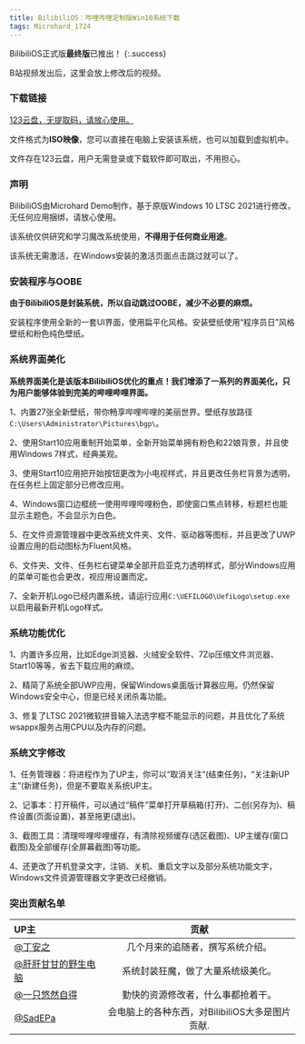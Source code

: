 ```yaml
---
title: BilibiliOS：哔哩哔哩定制版Win10系统下载
tags: Microhard_1724
---
```


BilibiliOS正式版**最终版**已推出！
{:.success}

B站视频发出后，这里会放上修改后的视频。

### 下载链接

[123云盘，无提取码，请放心使用。](https://www.123pan.com/s/zF07Vv-yMhWd.html)

文件格式为**ISO映像**，您可以直接在电脑上安装该系统，也可以加载到虚拟机中。

文件存在123云盘，用户无需登录或下载软件即可取出，不用担心。

### 声明

BilibiliOS由Microhard Demo制作，基于原版Windows 10 LTSC 2021进行修改，无任何应用捆绑，请放心使用。

该系统仅供研究和学习魔改系统使用，**不得用于任何商业用途**。

该系统无需激活，在Windows安装的激活页面点击跳过就可以了。

### 安装程序与OOBE

**由于BilibiliOS是封装系统，所以自动跳过OOBE，减少不必要的麻烦。**

安装程序使用全新的一套UI界面，使用扁平化风格。安装壁纸使用“程序员日”风格壁纸和粉色纯色壁纸。

### 系统界面美化

**系统界面美化是该版本BilibiliOS优化的重点！我们增添了一系列的界面美化，只为用户能够体验到完美的哔哩哔哩界面。**

1、内置27张全新壁纸，带你畅享哔哩哔哩的美丽世界。壁纸存放路径`C:\Users\Administrator\Pictures\bgp\`。

2、使用Start10应用重制开始菜单，全新开始菜单拥有粉色和22娘背景，并且使用Windows 7样式，经典美观。

3、使用Start10应用把开始按钮更改为小电视样式，并且更改任务栏背景为透明，在任务栏上固定部分已修改应用。

4、Windows窗口边框统一使用哔哩哔哩粉色，即使窗口焦点转移，标题栏也能显示主题色，不会显示为白色。

5、在文件资源管理器中更改系统文件夹、文件、驱动器等图标，并且更改了UWP设置应用的启动图标为Fluent风格。

6、文件夹、文件、任务栏右键菜单全部开启亚克力透明样式，部分Windows应用的菜单可能也会更改，视应用设置而定。

7、全新开机Logo已经内置系统，请运行应用`C:\UEFILOGO\UefiLogo\setup.exe`以启用最新开机Logo样式。

### 系统功能优化

1、内置许多应用，比如Edge浏览器、火绒安全软件、7Zip压缩文件浏览器、Start10等等，省去下载应用的麻烦。

2、精简了系统全部UWP应用，保留Windows桌面版计算器应用。仍然保留Windows安全中心，但是已经关闭杀毒功能。

3、修复了LTSC 2021微软拼音输入法选字框不能显示的问题，并且优化了系统wsappx服务占用CPU以及内存的问题。

### 系统文字修改

1、任务管理器：将进程作为了UP主，你可以“取消关注”(结束任务)，“关注新UP主”(新建任务)，但是不要取关系统UP主。

2、记事本：打开稿件，可以通过“稿件”菜单打开草稿箱(打开)、二创(另存为)、稿件设置(页面设置)，甚至拖更(退出)。

3、截图工具：清理哔哩哔哩缓存，有清除视频缓存(选区截图)、UP主缓存(窗口截图)及全部缓存(全屏幕截图)等功能。

4、还更改了开机登录文字，注销、关机、重启文字以及部分系统功能文字，Windows文件资源管理器文字更改已经撤销。

### 突出贡献名单

|UP主|贡献|
|:---------|:-------------:|
|[@丁安之](https://space.bilibili.com/1852591445)|几个月来的追随者，撰写系统介绍。|
|[@肝肝甘甘的野生电脑](https://space.bilibili.com/1028045655)|系统封装狂魔，做了大量系统级美化。|
|[@一只悠然自得](https://space.bilibili.com/3493140812008017)|勤快的资源修改者，什么事都抢着干。|
|[@SadEPa](https://space.bilibili.com/1029866077)|会电脑上的各种东西，对BilibiliOS大多是图片贡献.|
